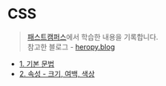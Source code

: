 # CSS
> [패스트캠퍼스](https://storage.googleapis.com/static.fastcampus.co.kr/prod/uploads/202104/165028-24/[%ED%8C%A8%EC%8A%A4%ED%8A%B8%EC%BA%A0%ED%8D%BC%EC%8A%A4]-%EA%B5%90%EC%9C%A1%EA%B3%BC%EC%A0%95%EC%86%8C%EA%B0%9C%EC%84%9C-%EC%98%AC%EC%9D%B8%EC%9B%90-%ED%8C%A8%ED%82%A4%EC%A7%80---%ED%94%84%EB%A1%A0%ED%8A%B8%EC%97%94%EB%93%9C-%EA%B0%9C%EB%B0%9C-with-react.pdf)에서 학습한 내용을 기록합니다.  
> 참고한 블로그 - [heropy.blog](https://heropy.blog/2019/04/24/html-css-starter/) 

* [1. 기본 문법](./01_basic_grammer.md)
* [2. 속성 - 크기, 여백, 색상](./02_property1.md)
